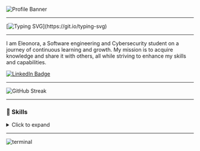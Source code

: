 ![Profile Banner](https://github.com/user-attachments/assets/dc50224c-cf5a-4a6e-82d4-dbd0582bb600)

---

[![Typing SVG](https://readme-typing-svg.demolab.com?font=Fira+Code&size=22&pause=1000&color=509DE8&vCenter=true&random=true&width=1200&separator=%3C&lines=%3A()%7B+%3A%7C%3A%26+%7D;%3A%3CYour+home+security+is+great...+or+is+it%3F%3CRunning+out+of+space%3F+Remove+the+French+language+pack%3A+sudo+rm+-fr+.%2F*%3Cthrow+new+Exception(%22CakeNotFoundException%22);%3CYour+code+is+great...+or+is+it%3F%3Cdef+easter_egg()%3A+print(%22%F0%9F%90%A3+Found+it!%22)%3C404%3A+Clean+Code+Not+Found%3CWake+up%2C+Samurai!+We+have+a+codebase+to+burn!%3CHey+Vsauce.+Michael+here%2C+your+submarine+is+very+safe...+or+is+it%3F%3CCode.+Repeat.+Practice.%3CHi+there+%F0%9F%91%8B)](https://git.io/typing-svg)

---

I am Eleonora, a Software engineering and Cybersecurity student on a journey of continuous learning and growth. My mission is to acquire knowledge and share it with others, all while striving to enhance my skills and capabilities.

[![LinkedIn Badge](https://img.shields.io/badge/LinkedIn-1C76D1?style=for-the-badge&logo=linkedin&logoColor=white)](https://linkedin.com/in/eleonora-virych-a07505247)

---

![GitHub Streak](https://streak-stats.demolab.com?user=B4SEE&theme=dark&hide_border=true&card_width=1280&ring=509DE8&fire=509DE8&currStreakLabel=509DE8&background=0D1117)

---

### 💼 Skills

<details><summary>Click to expand</summary>
&nbsp;

![Python Badge](https://img.shields.io/badge/Python-3776AB?style=for-the-badge&logo=python&logoColor=white)
![Java Badge](https://img.shields.io/badge/Java-ED8B00?style=for-the-badge&logo=openjdk&logoColor=white)

![Javascript Badge](https://img.shields.io/badge/JavaScript-F7DF1E?style=for-the-badge&logo=javascript&logoColor=black)
![Html Badge](https://img.shields.io/badge/HTML-239120?style=for-the-badge&logo=html5&logoColor=white)
![Css Badge](https://img.shields.io/badge/CSS-239120?&style=for-the-badge&logo=css3&logoColor=white)
![Php Badge](https://img.shields.io/badge/PHP-777BB4?style=for-the-badge&logo=php&logoColor=white)

![Sql Badge](https://img.shields.io/badge/PostgreSQL-316192?style=for-the-badge&logo=postgresql&logoColor=white)

![Intellij IDEA Badge](https://img.shields.io/badge/IntelliJ_IDEA-000000.svg?style=for-the-badge&logo=intellij-idea&logoColor=white)
![Pycharm Badge](https://img.shields.io/badge/PyCharm-000000.svg?&style=for-the-badge&logo=PyCharm&logoColor=white)
![Visual studio code Badge](https://img.shields.io/badge/Visual_Studio_Code-0078D4?style=for-the-badge&logo=visual%20studio%20code&logoColor=white)

  
</details>

---

![terminal](https://github.com/user-attachments/assets/3520665b-5f5f-40c3-b013-749e6fc85c87)

<!--
**B4SEE/B4SEE** is a ✨ _special_ ✨ repository because its `README.md` (this file) appears on your GitHub profile.

Here are some ideas to get you started:

- 🔭 I’m currently working on ...
- 🌱 I’m currently learning ...
- 👯 I’m looking to collaborate on ...
- 🤔 I’m looking for help with ...
- 💬 Ask me about ...
- 📫 How to reach me: ...
- 😄 Pronouns: ...
- ⚡ Fun fact: ...
-->
